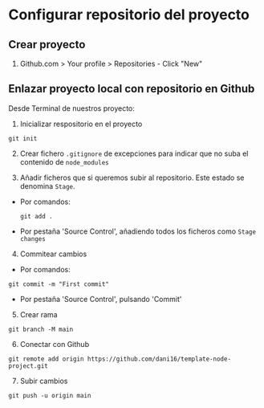 # Configurar repositorio del proyecto

## Crear proyecto

1. Github.com > Your profile > Repositories - Click "New"

## Enlazar proyecto local con repositorio en Github

Desde Terminal de nuestros proyecto:

1. Inicializar respositorio en el proyecto

```
git init
```

2. Crear fichero `.gitignore` de excepciones para indicar que no suba el contenido de `node_modules`

3. Añadir ficheros que si queremos subir al repositorio. Este estado se denomina `Stage`.

- Por comandos:

  ```
  git add .
  ```

- Por pestaña 'Source Control', añadiendo todos los ficheros como `Stage changes`

4. Commitear cambios

- Por comandos:

```
git commit -m "First commit"
```

- Por pestaña 'Source Control', pulsando 'Commit'

5. Crear rama

```
git branch -M main
```

6. Conectar con Github

```
git remote add origin https://github.com/dani16/template-node-project.git
```

7. Subir cambios

```
git push -u origin main
```
